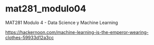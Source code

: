 # mat281_modulo04
MAT281 Modulo 4 - Data Science y Machine Learning

https://hackernoon.com/machine-learning-is-the-emperor-wearing-clothes-59933d12a3cc
